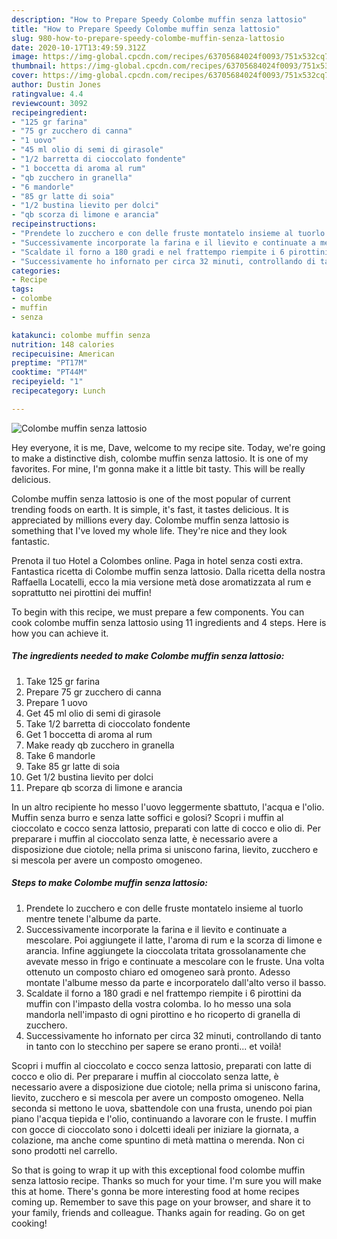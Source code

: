 ```yaml
---
description: "How to Prepare Speedy Colombe muffin senza lattosio"
title: "How to Prepare Speedy Colombe muffin senza lattosio"
slug: 980-how-to-prepare-speedy-colombe-muffin-senza-lattosio
date: 2020-10-17T13:49:59.312Z
image: https://img-global.cpcdn.com/recipes/63705684024f0093/751x532cq70/colombe-muffin-senza-lattosio-recipe-main-photo.jpg
thumbnail: https://img-global.cpcdn.com/recipes/63705684024f0093/751x532cq70/colombe-muffin-senza-lattosio-recipe-main-photo.jpg
cover: https://img-global.cpcdn.com/recipes/63705684024f0093/751x532cq70/colombe-muffin-senza-lattosio-recipe-main-photo.jpg
author: Dustin Jones
ratingvalue: 4.4
reviewcount: 3092
recipeingredient:
- "125 gr farina"
- "75 gr zucchero di canna"
- "1 uovo"
- "45 ml olio di semi di girasole"
- "1/2 barretta di cioccolato fondente"
- "1 boccetta di aroma al rum"
- "qb zucchero in granella"
- "6 mandorle"
- "85 gr latte di soia"
- "1/2 bustina lievito per dolci"
- "qb scorza di limone e arancia"
recipeinstructions:
- "Prendete lo zucchero e con delle fruste montatelo insieme al tuorlo mentre tenete l&#39;albume da parte."
- "Successivamente incorporate la farina e il lievito e continuate a mescolare. Poi aggiungete il latte, l&#39;aroma di rum e la scorza di limone e arancia. Infine aggiungete la cioccolata tritata grossolanamente che avevate messo in frigo e continuate a mescolare con le fruste. Una volta ottenuto un composto chiaro ed omogeneo sarà pronto. Adesso montate l&#39;albume messo da parte e incorporatelo dall&#39;alto verso il basso."
- "Scaldate il forno a 180 gradi e nel frattempo riempite i 6 pirottini da muffin con l&#39;impasto della vostra colomba. Io ho messo una sola mandorla nell&#39;impasto di ogni pirottino e ho ricoperto di granella di zucchero."
- "Successivamente ho infornato per circa 32 minuti, controllando di tanto in tanto con lo stecchino per sapere se erano pronti... et voilà!"
categories:
- Recipe
tags:
- colombe
- muffin
- senza

katakunci: colombe muffin senza 
nutrition: 148 calories
recipecuisine: American
preptime: "PT17M"
cooktime: "PT44M"
recipeyield: "1"
recipecategory: Lunch

---
```



![Colombe muffin senza lattosio](https://img-global.cpcdn.com/recipes/63705684024f0093/751x532cq70/colombe-muffin-senza-lattosio-recipe-main-photo.jpg)

Hey everyone, it is me, Dave, welcome to my recipe site. Today, we're going to make a distinctive dish, colombe muffin senza lattosio. It is one of my favorites. For mine, I'm gonna make it a little bit tasty. This will be really delicious.

Colombe muffin senza lattosio is one of the most popular of current trending foods on earth. It is simple, it's fast, it tastes delicious. It is appreciated by millions every day. Colombe muffin senza lattosio is something that I've loved my whole life. They're nice and they look fantastic.

Prenota il tuo Hotel a Colombes online. Paga in hotel senza costi extra. Fantastica ricetta di Colombe muffin senza lattosio. Dalla ricetta della nostra Raffaella Locatelli, ecco la mia versione metà dose aromatizzata al rum e soprattutto nei pirottini dei muffin!


To begin with this recipe, we must prepare a few components. You can cook colombe muffin senza lattosio using 11 ingredients and 4 steps. Here is how you can achieve it.

<!--inarticleads1-->

##### The ingredients needed to make Colombe muffin senza lattosio:

1. Take 125 gr farina
1. Prepare 75 gr zucchero di canna
1. Prepare 1 uovo
1. Get 45 ml olio di semi di girasole
1. Take 1/2 barretta di cioccolato fondente
1. Get 1 boccetta di aroma al rum
1. Make ready qb zucchero in granella
1. Take 6 mandorle
1. Take 85 gr latte di soia
1. Get 1/2 bustina lievito per dolci
1. Prepare qb scorza di limone e arancia


In un altro recipiente ho messo l&#39;uovo leggermente sbattuto, l&#39;acqua e l&#39;olio. Muffin senza burro e senza latte soffici e golosi? Scopri i muffin al cioccolato e cocco senza lattosio, preparati con latte di cocco e olio di. Per preparare i muffin al cioccolato senza latte, è necessario avere a disposizione due ciotole; nella prima si uniscono farina, lievito, zucchero e si mescola per avere un composto omogeneo. 

<!--inarticleads2-->

##### Steps to make Colombe muffin senza lattosio:

1. Prendete lo zucchero e con delle fruste montatelo insieme al tuorlo mentre tenete l&#39;albume da parte.
1. Successivamente incorporate la farina e il lievito e continuate a mescolare. Poi aggiungete il latte, l&#39;aroma di rum e la scorza di limone e arancia. Infine aggiungete la cioccolata tritata grossolanamente che avevate messo in frigo e continuate a mescolare con le fruste. Una volta ottenuto un composto chiaro ed omogeneo sarà pronto. Adesso montate l&#39;albume messo da parte e incorporatelo dall&#39;alto verso il basso.
1. Scaldate il forno a 180 gradi e nel frattempo riempite i 6 pirottini da muffin con l&#39;impasto della vostra colomba. Io ho messo una sola mandorla nell&#39;impasto di ogni pirottino e ho ricoperto di granella di zucchero.
1. Successivamente ho infornato per circa 32 minuti, controllando di tanto in tanto con lo stecchino per sapere se erano pronti... et voilà!


Scopri i muffin al cioccolato e cocco senza lattosio, preparati con latte di cocco e olio di. Per preparare i muffin al cioccolato senza latte, è necessario avere a disposizione due ciotole; nella prima si uniscono farina, lievito, zucchero e si mescola per avere un composto omogeneo. Nella seconda si mettono le uova, sbattendole con una frusta, unendo poi pian piano l&#39;acqua tiepida e l&#39;olio, continuando a lavorare con le fruste. I muffin con gocce di cioccolato sono i dolcetti ideali per iniziare la giornata, a colazione, ma anche come spuntino di metà mattina o merenda. Non ci sono prodotti nel carrello. 

So that is going to wrap it up with this exceptional food colombe muffin senza lattosio recipe. Thanks so much for your time. I'm sure you will make this at home. There's gonna be more interesting food at home recipes coming up. Remember to save this page on your browser, and share it to your family, friends and colleague. Thanks again for reading. Go on get cooking!
